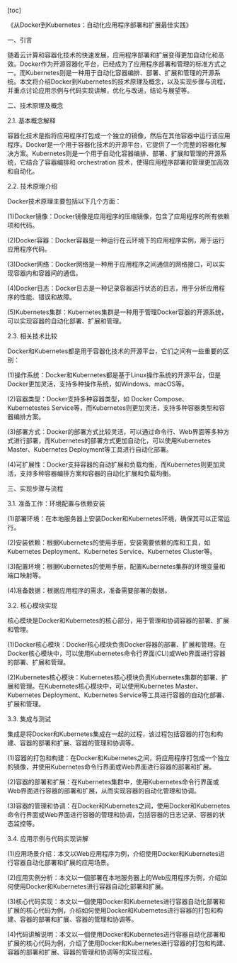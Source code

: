 
[toc]                    
                
                
《从Docker到Kubernetes：自动化应用程序部署和扩展最佳实践》

一、引言

随着云计算和容器化技术的快速发展，应用程序部署和扩展变得更加自动化和高效。Docker作为开源容器化平台，已经成为了应用程序部署和管理的标准方式之一。而Kubernetes则是一种用于自动化容器编排、部署、扩展和管理的开源系统。本文将介绍Docker到Kubernetes的技术原理及概念，以及实现步骤与流程，并重点讨论应用示例与代码实现讲解，优化与改进，结论与展望等。

二、技术原理及概念

2.1. 基本概念解释

容器化技术是指将应用程序打包成一个独立的镜像，然后在其他容器中运行该应用程序。Docker是一个用于容器化技术的开源平台，它提供了一个完整的容器化解决方案。Kubernetes则是一个用于自动化容器编排、部署、扩展和管理的开源系统，它结合了容器编排和 orchestration 技术，使得应用程序部署和管理更加高效和自动化。

2.2. 技术原理介绍

Docker技术原理主要包括以下几个方面：

(1)Docker镜像：Docker镜像是应用程序的压缩镜像，包含了应用程序的所有依赖项和代码。

(2)Docker容器：Docker容器是一种运行在云环境下的应用程序实例，用于运行应用程序代码。

(3)Docker网络：Docker网络是一种用于应用程序之间通信的网络接口，可以实现容器内和容器间的通信。

(4)Docker日志：Docker日志是一种记录容器运行状态的日志，用于分析应用程序的性能、错误和故障。

(5)Kubernetes集群：Kubernetes集群是一种用于管理Docker容器的开源系统，可以实现容器的自动化部署、扩展和管理。

2.3. 相关技术比较

Docker和Kubernetes都是用于容器化技术的开源平台，它们之间有一些重要的区别：

(1)操作系统：Docker和Kubernetes都是基于Linux操作系统的开源平台，但是Docker更加灵活，支持多种操作系统，如Windows、macOS等。

(2)容器类型：Docker支持多种容器类型，如 Docker Compose、Kubernetestes Service等，而Kubernetes则更加灵活，支持多种容器类型和容器编排方案。

(3)部署方式：Docker的部署方式比较灵活，可以通过命令行、Web界面等多种方式进行部署，而Kubernetes的部署方式更加自动化，可以使用Kubernetes Master、Kubernetes Deployment等工具进行自动化部署。

(4)可扩展性：Docker支持容器的自动扩展和负载均衡，而Kubernetes则更加灵活，支持多种容器编排方案和容器的自动化扩展和负载均衡。

三、实现步骤与流程

3.1. 准备工作：环境配置与依赖安装

(1)部署环境：在本地服务器上安装Docker和Kubernetes环境，确保其可以正常运行。

(2)安装依赖：根据Kubernetes的使用手册，安装需要依赖的库和工具，如Kubernetes Deployment、Kubernetes Service、Kubernetes Cluster等。

(3)配置环境：根据Kubernetes的使用手册，配置Kubernetes集群的环境变量和端口映射等。

(4)准备数据：根据应用程序的需求，准备需要部署的数据。

3.2. 核心模块实现

核心模块是Docker和Kubernetes的核心部分，用于管理和协调容器的部署、扩展和管理。

(1)Docker核心模块：Docker核心模块负责Docker容器的部署、扩展和管理。在Docker核心模块中，可以使用Kubernetes命令行界面(CLI)或Web界面进行容器的部署、扩展和管理。

(2)Kubernetes核心模块：Kubernetes核心模块负责Kubernetes集群的部署、扩展和管理。在Kubernetes核心模块中，可以使用Kubernetes Master、Kubernetes Deployment、Kubernetes Service等工具进行容器的自动化部署、扩展和管理。

3.3. 集成与测试

集成是将Docker和Kubernetes集成在一起的过程，该过程包括容器的打包和构建、容器的部署和扩展、容器的管理和协调等。

(1)容器的打包和构建：在Docker和Kubernetes之间，将应用程序打包成一个独立的镜像，并使用Kubernetes命令行界面或Web界面进行容器的部署和扩展。

(2)容器的部署和扩展：在Kubernetes集群中，使用Kubernetes命令行界面或Web界面进行容器的部署和扩展，从而实现容器的自动化管理和协调。

(3)容器的管理和协调：在Docker和Kubernetes之间，使用Docker和Kubernetes命令行界面或Web界面进行容器的管理和协调，包括容器的日志记录、容器的状态监控等。

3.4. 应用示例与代码实现讲解

(1)应用场景介绍：本文以Web应用程序为例，介绍使用Docker和Kubernetes进行容器自动化部署和扩展的应用场景。

(2)应用实例分析：本文以一個部署在本地服务器上的Web应用程序为例，介绍如何使用Docker和Kubernetes进行容器自动化部署和扩展。

(3)核心代码实现：本文以一個使用Docker和Kubernetes进行容器自动化部署和扩展的核心代码为例，介绍如何使用Docker和Kubernetes进行容器的打包和构建、容器的部署和扩展、容器的管理和协调等。

(4)代码讲解说明：本文以一個使用Docker和Kubernetes进行容器自动化部署和扩展的核心代码为例，介绍了使用Docker和Kubernetes进行容器的打包和构建、容器的部署和扩展、容器的管理和协调等的实现过程。


